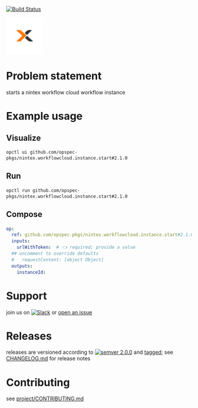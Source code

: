 [![Build Status](https://github.com/opspec-pkgs/nintex.workflowcloud.instance.start/workflows/build/badge.svg?branch=main)](https://github.com/opspec-pkgs/nintex.workflowcloud.instance.start/actions?query=workflow%3Abuild+branch%3Amain)

<img src="icon.svg" alt="icon" height="100px">

# Problem statement

starts a nintex workflow cloud workflow instance

# Example usage

## Visualize

```shell
opctl ui github.com/opspec-pkgs/nintex.workflowcloud.instance.start#2.1.0
```

## Run

```
opctl run github.com/opspec-pkgs/nintex.workflowcloud.instance.start#2.1.0
```

## Compose

```yaml
op:
  ref: github.com/opspec-pkgs/nintex.workflowcloud.instance.start#2.1.0
  inputs:
    urlWithToken:  # 👈 required; provide a value
  ## uncomment to override defaults
  #   requestContent: [object Object]
  outputs:
    instanceId:
```

# Support

join us on
[![Slack](https://img.shields.io/badge/slack-opctl-E01563.svg)](https://join.slack.com/t/opctl/shared_invite/zt-51zodvjn-Ul_UXfkhqYLWZPQTvNPp5w)
or
[open an issue](https://github.com/opspec-pkgs/nintex.workflowcloud.instance.start/issues)

# Releases

releases are versioned according to
[![semver 2.0.0](https://img.shields.io/badge/semver-2.0.0-brightgreen.svg)](http://semver.org/spec/v2.0.0.html)
and [tagged](https://git-scm.com/book/en/v2/Git-Basics-Tagging); see
[CHANGELOG.md](CHANGELOG.md) for release notes

# Contributing

see
[project/CONTRIBUTING.md](https://github.com/opspec-pkgs/project/blob/main/CONTRIBUTING.md)
